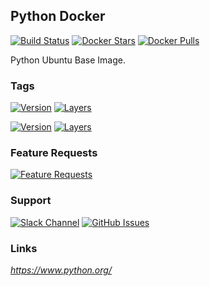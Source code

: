 [travis_logo]: https://travis-ci.org/stlouisn/python_docker.svg?branch=master
[travis_url]: https://travis-ci.org/stlouisn/python_docker
[docker_stars_logo]: https://img.shields.io/docker/stars/stlouisn/python.svg
[docker_pulls_logo]: https://img.shields.io/docker/pulls/stlouisn/python.svg
[docker_hub_url]: https://hub.docker.com/r/stlouisn/python
[microbadger_url]: https://microbadger.com/images/stlouisn/python
[feathub_data]: http://feathub.com/stlouisn/python_docker?format=svg
[feathub_url]: http://feathub.com/stlouisn/python_docker
[issues_url]: https://github.com/stlouisn/python_docker/issues
[slack_url]: https://stlouisn.slack.com/messages/CBRNYGY3V

## Python Docker

[![Build Status][travis_logo]][travis_url]
[![Docker Stars][docker_stars_logo]][docker_hub_url]
[![Docker Pulls][docker_pulls_logo]][docker_hub_url]

Python Ubuntu Base Image.

### Tags

[![Version](https://images.microbadger.com/badges/version/stlouisn/python:2.svg)][microbadger_url]
[![Layers](https://images.microbadger.com/badges/image/stlouisn/python:2.svg)][microbadger_url]

[![Version](https://images.microbadger.com/badges/version/stlouisn/python:3.svg)][microbadger_url]
[![Layers](https://images.microbadger.com/badges/image/stlouisn/python:3.svg)][microbadger_url]

### Feature Requests

[![Feature Requests][feathub_data]][feathub_url]

### Support

[![Slack Channel](https://img.shields.io/badge/-message-no.svg?colorA=a7a7a7&colorB=3eb991&logo=slack&logoWidth=14)][slack_url]
[![GitHub Issues](https://img.shields.io/badge/-issues-no.svg?colorA=a7a7a7&colorB=e01563&logo=github&logoWidth=14)][issues_url]

### Links

*https://www.python.org/*
